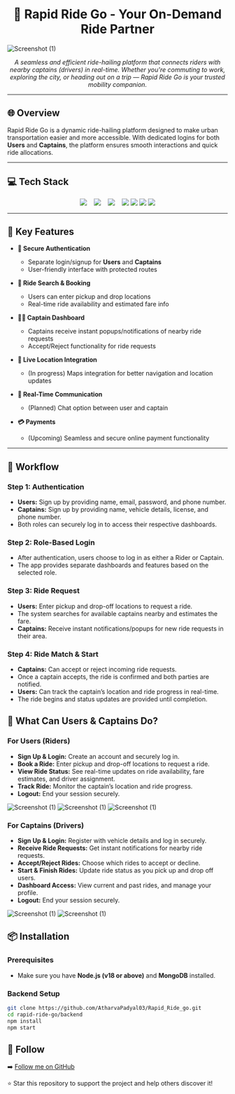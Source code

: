 <h1 align="center">🚗 Rapid Ride Go - Your On-Demand Ride Partner</h1>

![Screenshot (1)](https://github.com/AtharvaPadyal03/Rapid_Ride_go/blob/main/Assets/LandingPage.PNG?raw=true)
<div align="center">

<i>A seamless and efficient ride-hailing platform that connects riders with nearby captains (drivers) in real-time. Whether you're commuting to work, exploring the city, or heading out on a trip — Rapid Ride Go is your trusted mobility companion.</i>

</div>

---

## 🌐 Overview

Rapid Ride Go is a dynamic ride-hailing platform designed to make urban transportation easier and more accessible. With dedicated logins for both **Users** and **Captains**, the platform ensures smooth interactions and quick ride allocations.

---

## 💻 Tech Stack

<div align="center">

<img src="https://img.shields.io/badge/MongoDB-%234ea94b.svg?style=for-the-badge&logo=mongodb&logoColor=white">
&nbsp;&nbsp;
<img src="https://img.shields.io/badge/express.js-%23404d59.svg?style=for-the-badge&logo=express&logoColor=%2361DAFB">
&nbsp;&nbsp;
<img src="https://img.shields.io/badge/react-%2320232a.svg?style=for-the-badge&logo=react&logoColor=%2361DAFB">
&nbsp;&nbsp;
<img src="https://img.shields.io/badge/node.js-6DA55F?style=for-the-badge&logo=node.js&logoColor=white">

<img src="https://img.shields.io/badge/GOOgle Maps api-4285F4?style=for-the-badge&logo=googlemaps&logoColor=white">

<img src="https://img.shields.io/badge/HTML5-E34F26?style=for-the-badge&logo=html5&logoColor=white">

<img src="https://img.shields.io/badge/Tailwind_CSS-06B6D4?style=for-the-badge&logo=tailwindcss&logoColor=white">
</div>

---

## 🚀 Key Features

- **🔐 Secure Authentication**
  - Separate login/signup for **Users** and **Captains**
  - User-friendly interface with protected routes

- **🧭 Ride Search & Booking**
  - Users can enter pickup and drop locations
  - Real-time ride availability and estimated fare info

- **🧑‍✈️ Captain Dashboard**
  - Captains receive instant popups/notifications of nearby ride requests
  - Accept/Reject functionality for ride requests

- **📍 Live Location Integration**
  - (In progress) Maps integration for better navigation and location updates

- **💬 Real-Time Communication**
  - (Planned) Chat option between user and captain

- **💳 Payments**
  - (Upcoming) Seamless and secure online payment functionality

---

## 🧭 Workflow
### Step 1: Authentication
- **Users:** Sign up by providing name, email, password, and phone number.
- **Captains:** Sign up by providing name, vehicle details, license, and phone number.
- Both roles can securely log in to access their respective dashboards.

### Step 2: Role-Based Login
- After authentication, users choose to log in as either a Rider or Captain.
- The app provides separate dashboards and features based on the selected role.

### Step 3: Ride Request
- **Users:** Enter pickup and drop-off locations to request a ride.
- The system searches for available captains nearby and estimates the fare.
- **Captains:** Receive instant notifications/popups for new ride requests in their area.

### Step 4: Ride Match & Start
- **Captains:** Can accept or reject incoming ride requests.
- Once a captain accepts, the ride is confirmed and both parties are notified.
- **Users:** Can track the captain’s location and ride progress in real-time.
- The ride begins and status updates are provided until completion.

## 👥 What Can Users & Captains Do?

### For Users (Riders)
- **Sign Up & Login:** Create an account and securely log in.
- **Book a Ride:** Enter pickup and drop-off locations to request a ride.
- **View Ride Status:** See real-time updates on ride availability, fare estimates, and driver assignment.
- **Track Ride:** Monitor the captain’s location and ride progress.
- **Logout:** End your session securely.

![Screenshot (1)](https://github.com/AtharvaPadyal03/Rapid_Ride_go/blob/main/Assets/NewUser.PNG?raw=true)
![Screenshot (1)](https://github.com/AtharvaPadyal03/Rapid_Ride_go/blob/main/Assets/Home.PNG?raw=true)
![Screenshot (1)](https://github.com/AtharvaPadyal03/Rapid_Ride_go/blob/main/Assets/FindTrip.PNG?raw=true)


### For Captains (Drivers)
- **Sign Up & Login:** Register with vehicle details and log in securely.
- **Receive Ride Requests:** Get instant notifications for nearby ride requests.
- **Accept/Reject Rides:** Choose which rides to accept or decline.
- **Start & Finish Rides:** Update ride status as you pick up and drop off users.
- **Dashboard Access:** View current and past rides, and manage your profile.
- **Logout:** End your session securely.

![Screenshot (1)](https://github.com/AtharvaPadyal03/Rapid_Ride_go/blob/main/Assets/CaptainGettingRide.PNG?raw=true)
![Screenshot (1)](https://github.com/AtharvaPadyal03/Rapid_Ride_go/blob/main/Assets/CaptianRideConfirme.PNG?raw=true)

## 📦 Installation

### Prerequisites
- Make sure you have **Node.js (v18 or above)** and **MongoDB** installed.

### Backend Setup

```bash
git clone https://github.com/AtharvaPadyal03/Rapid_Ride_go.git
cd rapid-ride-go/backend
npm install
npm start
```


## 📢 Follow
➡️ [Follow me on GitHub](https://github.com/AtharvaPadyal03)

⭐ Star this repository to support the project and help others discover it!
